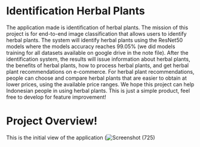 # Identification Herbal Plants
The application made is identification of herbal plants. The mission of this project is for end-to-end image classification that allows users to identify herbal plants. The system will identify herbal plants using the ResNet50 models where the models accuracy reaches 99.05% (we did models training for all datasets available on google drive in the note file). After the identification system, the results will issue information about herbal plants, the benefits of herbal plants, how to process herbal plants, and get herbal plant recommendations on e-commerce. For herbal plant recommendations, people can choose and compare herbal plants that are easier to obtain at lower prices, using the available price ranges. We hope this project can help Indonesian people in using herbal plants. This is just a simple product, feel free to develop for feature improvement!
# Project Overview!
This is the initial view of the application
(![Screenshot (725)](https://user-images.githubusercontent.com/101893282/171948416-72262e6e-ed61-4378-bf5b-08c3b2e6b086.png)

